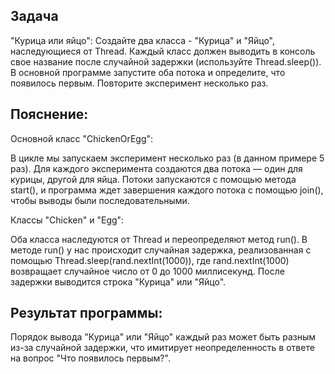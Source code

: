 ## Задача

"Курица или яйцо": Создайте два класса - "Курица" и "Яйцо", наследующиеся от Thread. Каждый класс должен выводить
в консоль свое название после случайной задержки (используйте Thread.sleep()). В основной программе запустите оба потока
и определите, что появилось первым. Повторите эксперимент несколько раз.

## Пояснение:

Основной класс "ChickenOrEgg":

В цикле мы запускаем эксперимент несколько раз (в данном примере 5 раз).
Для каждого эксперимента создаются два потока — один для курицы, другой для яйца.
Потоки запускаются с помощью метода start(), и программа ждет завершения каждого потока с помощью join(), чтобы выводы
были последовательными.

Классы "Chicken" и "Egg":

Оба класса наследуются от Thread и переопределяют метод run().
В методе run() у нас происходит случайная задержка, реализованная с помощью Thread.sleep(rand.nextInt(1000)), где
rand.nextInt(1000) возвращает случайное число от 0 до 1000 миллисекунд.
После задержки выводится строка "Курица" или "Яйцо".


## Результат программы:

Порядок вывода "Курица" или "Яйцо" каждый раз может быть разным из-за случайной задержки, что имитирует неопределенность
в ответе на вопрос "Что появилось первым?".